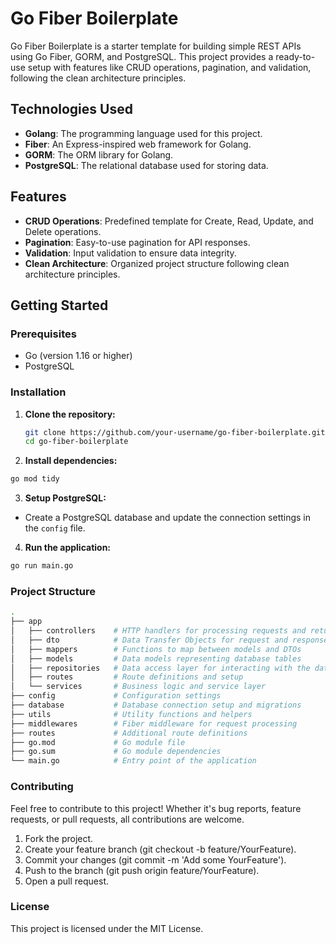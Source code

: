 # Go Fiber Boilerplate

Go Fiber Boilerplate is a starter template for building simple REST APIs using Go Fiber, GORM, and PostgreSQL. This project provides a ready-to-use setup with features like CRUD operations, pagination, and validation, following the clean architecture principles.

## Technologies Used

- **Golang**: The programming language used for this project.
- **Fiber**: An Express-inspired web framework for Golang.
- **GORM**: The ORM library for Golang.
- **PostgreSQL**: The relational database used for storing data.

## Features

- **CRUD Operations**: Predefined template for Create, Read, Update, and Delete operations.
- **Pagination**: Easy-to-use pagination for API responses.
- **Validation**: Input validation to ensure data integrity.
- **Clean Architecture**: Organized project structure following clean architecture principles.

## Getting Started

### Prerequisites

- Go (version 1.16 or higher)
- PostgreSQL

### Installation

1. **Clone the repository:**

   ```bash
   git clone https://github.com/your-username/go-fiber-boilerplate.git
   cd go-fiber-boilerplate
   ```

2. **Install dependencies:**

```bash
go mod tidy
```

3. **Setup PostgreSQL:**

- Create a PostgreSQL database and update the connection settings in the `config` file.

4. **Run the application:**

```bash
go run main.go
```

### Project Structure

```bash
.
├── app
│   ├── controllers    # HTTP handlers for processing requests and returning responses
│   ├── dto            # Data Transfer Objects for request and response payloads
│   ├── mappers        # Functions to map between models and DTOs
│   ├── models         # Data models representing database tables
│   ├── repositories   # Data access layer for interacting with the database
│   ├── routes         # Route definitions and setup
│   └── services       # Business logic and service layer
├── config             # Configuration settings
├── database           # Database connection setup and migrations
├── utils              # Utility functions and helpers
├── middlewares        # Fiber middleware for request processing
├── routes             # Additional route definitions
├── go.mod             # Go module file
├── go.sum             # Go module dependencies
└── main.go            # Entry point of the application
```

### Contributing

Feel free to contribute to this project! Whether it's bug reports, feature requests, or pull requests, all contributions are welcome.

1. Fork the project.
2. Create your feature branch (git checkout -b feature/YourFeature).
3. Commit your changes (git commit -m 'Add some YourFeature').
4. Push to the branch (git push origin feature/YourFeature).
5. Open a pull request.

### License

This project is licensed under the MIT License.
